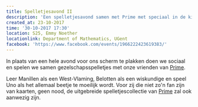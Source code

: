 ```yaml
---
title: Spelletjesavond II
description: 'Een spelletjesavond samen met Prime met speciaal in de kijker: kaarten.'
created_at: 23-10-2017
time: '30-10-2017 17:30'
location: S25, Emmy Noether
locationlink: Department of Mathematics, UGent
facebook: 'https://www.facebook.com/events/1966222423619383/'
---
```

In plaats van een hele avond voor ons scherm te plakken doen we sociaal en spelen we samen gezelschapsspelletjes met onze vrienden van [Prime](http://prime.ugent.be/).

Leer Manillen als een West-Vlaming, Belotten als een wiskundige en speel Uno als het allemaal beetje te moeilijk wordt. Voor zij die niet zo'n fan zijn van kaarten, geen nood, de uitgebreide spelletjescollectie van [Prime](http://prime.ugent.be/) zal ook aanwezig zijn.
